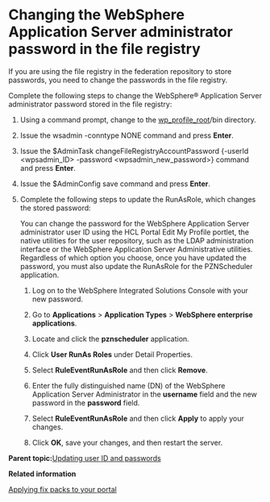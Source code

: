 # Changing the WebSphere Application Server administrator password in the file registry 

If you are using the file registry in the federation repository to store passwords, you need to change the passwords in the file registry.

Complete the following steps to change the WebSphere® Application Server administrator password stored in the file registry:

1.  Using a command prompt, change to the [wp\_profile\_root](../reference/wpsdirstr.md#wp_profile_root)/bin directory.

2.  Issue the wsadmin -conntype NONE command and press **Enter**.

3.  Issue the $AdminTask changeFileRegistryAccountPassword \{-userId <wpsadmin\_ID\> -password <wpsadmin\_new\_password\>\} command and press **Enter**.

4.  Issue the $AdminConfig save command and press **Enter**.

5.  Complete the following steps to update the RunAsRole, which changes the stored password:

    You can change the password for the WebSphere Application Server administrator user ID using the HCL Portal Edit My Profile portlet, the native utilities for the user repository, such as the LDAP administration interface or the WebSphere Application Server Administrative utilities. Regardless of which option you choose, once you have updated the password, you must also update the RunAsRole for the PZNScheduler application.

    1.  Log on to the WebSphere Integrated Solutions Console with your new password.

    2.  Go to **Applications** \> **Application Types** \> **WebSphere enterprise applications**.

    3.  Locate and click the **pznscheduler** application.

    4.  Click **User RunAs Roles** under Detail Properties.

    5.  Select **RuleEventRunAsRole** and then click **Remove**.

    6.  Enter the fully distinguished name \(DN\) of the WebSphere Application Server Administrator in the **username** field and the new password in the **password** field.

    7.  Select **RuleEventRunAsRole** and then click **Apply** to apply your changes.

    8.  Click **OK**, save your changes, and then restart the server.


**Parent topic:**[Updating user ID and passwords](../security/sec_pswds.md)

**Related information**  


[Applying fix packs to your portal](../security/apply_fixpacks.md)

